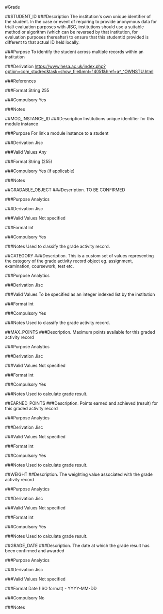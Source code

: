 #Grade

##STUDENT_ID
###Description
The institution's own unique identifier of the student. In the case or event of requiring to provide anonymous data for trial/ evaluation purposes with JISC, institutions should use a suitable method or algorithm (which can be reversed by that institution, for evaluation purposes thereafter) to ensure that this studentid provided is different to that actual ID held locally.

###Purpose
To identify the student across multiple records within an institution

###Derivation
https://www.hesa.ac.uk/index.php?option=com_studrec&task=show_file&mnl=14051&href=a^_^OWNSTU.html

###References

###Format
String 255

###Compulsory
Yes

###Notes

##MOD_INSTANCE_ID
###Description
Institutions unique identifier for this module instance

###Purpose
For link a module instance to a student

###Derivation
Jisc

###Valid Values
Any

###Format
String (255)

###Compulsory
Yes (if applicable)

###Notes

##GRADABLE_OBJECT
###Description.
TO BE CONFIRMED

###Purpose
Analytics 

###Derivation
Jisc

###Valid Values
Not specified

###Format
Int

###Compulsory
Yes

###Notes
Used to classify the grade activity record.

##CATEGORY
###Description.
This is a custom set of values representing the category of the grade activity record object eg. assignment, examination, coursework, test etc.

###Purpose
Analytics 

###Derivation
Jisc

###Valid Values
To be specified as an integer indexed list by the institution

###Format
Int

###Compulsory
Yes

###Notes
Used to classify the grade activity record.

##MAX_POINTS
###Description.
Maximum points available for this graded activity record

###Purpose
Analytics 

###Derivation
Jisc

###Valid Values
Not specified

###Format
Int

###Compulsory
Yes

###Notes
Used to calculate grade result.

##EARNED_POINTS
###Description.
Points earned and achieved (result) for this graded activity record

###Purpose
Analytics 

###Derivation
Jisc

###Valid Values
Not specified

###Format
Int

###Compulsory
Yes

###Notes
Used to calculate grade result.

##WEIGHT
##Description.
The weighting value associated with the grade activity record

###Purpose
Analytics 

###Derivation
Jisc

###Valid Values
Not specified

###Format
Int

###Compulsory
Yes

###Notes
Used to calculate grade result.

##GRADE_DATE
###Description.
The date at which the grade result has been confirmed and awarded

###Purpose
Analytics 

###Derivation
Jisc

###Valid Values
Not specified

###Format
Date (ISO format) - YYYY-MM-DD

###Compulsory
No

###Notes
